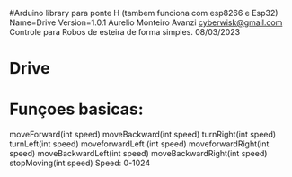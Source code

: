 #Arduino library para ponte H (tambem funciona com esp8266 e Esp32)
Name=Drive
Version=1.0.1
Aurelio Monteiro Avanzi <cyberwisk@gmail.com>
Controle para Robos de esteira de forma simples.
08/03/2023

# Drive
# Funçoes basicas:
moveForward(int speed)
moveBackward(int speed)
turnRight(int speed)
turnLeft(int speed)
moveforwardLeft (int speed)
moveforwardRight(int speed)
moveBackwardLeft(int speed)
moveBackwardRight(int speed)
stopMoving(int speed)
Speed: 0-1024
